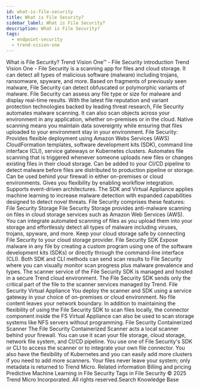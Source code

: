 ```yaml
---
id: what-is-file-security
title: What is File Security?
sidebar_label: What is File Security?
description: What is File Security?
tags:
  - endpoint-security
  - trend-vision-one
---
```


 What is File Security? Trend Vision One™ - File Security introduction Trend Vision One - File Security is a scanning app for files and cloud storage. It can detect all types of malicious software (malware) including trojans, ransomware, spyware, and more. Based on fragments of previously seen malware, File Security can detect obfuscated or polymorphic variants of malware. File Security can assess any file type or size for malware and display real-time results. With the latest file reputation and variant protection technologies backed by leading threat research, File Security automates malware scanning. It can also scan objects across your environment in any application, whether on-premises or in the cloud. Native scanning means you maintain data sovereignty while ensuring that files uploaded to your environment stay in your environment. File Security: Provides flexible deployment using Amazon Webs Services (AWS) CloudFormation templates, software development kits (SDK), command line interface (CLI), service gateways or Kubernetes clusters. Automates file scanning that is triggered whenever someone uploads new files or changes existing files in their cloud storage. Can be added to your CI/CD pipeline to detect malware before files are distributed to production pipeline or storage. Can be used behind your firewall in either on-premises or cloud environments. Gives you flexibility by enabling workflow integration. Supports event-driven architectures. The SDK and Virtual Appliance applies machine learning to increase malware detection with expanded capabilities designed to detect novel threats. File Security comprises these features: File Security Storage File Security Storage provides anti-malware scanning on files in cloud storage services such as Amazon Web Services (AWS). You can integrate automated scanning of files as you upload them into your storage and effortlessly detect all types of malware including viruses, trojans, spyware, and more. Keep your cloud storage safe by connecting File Security to your cloud storage provider. File Security SDK Expose malware in any file by creating a custom program using one of the software development kits (SDKs) or directly through the command-line interface (CLI). Both SDK and CLI methods can send scan results to File Security where you can visually monitor scan progress plus malware prevalence and types. The scanner service of the File Security SDK is managed and hosted in a secure Trend cloud environment. The File Security SDK sends only the critical part of the file to the scanner services managed by Trend. File Security Virtual Appliance You deploy the scanner and SDK using a service gateway in your choice of on-premises or cloud environment. No file content leaves your network boundary. In addition to maintaining the flexibility of using the File Security SDK to scan files locally, the connector component inside the FS Virtual Appliance can also be used to scan storage systems like NFS servers without programming. File Security Containerized Scanner The File Security Containerized Scanner acts a local scanner behind your firewall. You can use it scan your file storage, cloud storage, network file system, and CI/CD pipeline. You use one of File Security's SDK or CLI to access the scanner or to integrate your own file connector. You also have the flexibility of Kubernetes and you can easily add more clusters if you need to add more scanners. Your files never leave your system; only metadata is returned to Trend Micro. Related information Billing and pricing Predictive Machine Learning in File Security Tags in File Security © 2025 Trend Micro Incorporated. All rights reserved.Search Knowledge Base